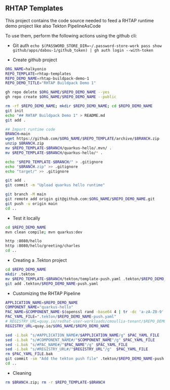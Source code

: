 ## RHTAP Templates

This project contains the code source needed to feed a RHTAP runtime demo project like also Tekton PipelineAsCode

To use them, perform the following actions using the github cli:

- Git auth
`echo $(PASSWORD_STORE_DIR=~/.password-store-work pass show github/apps/dabou-1/github_token) | gh auth login --with-token`

- Create github project

```bash
ORG_NAME=halkyonio
REPO_TEMPLATE=rhtap-templates
REPO_DEMO_NAME=rhtap-buildpack-demo-1
REPO_DEMO_TITLE="RHTAP Buildpack Demo 1"

gh repo delete $ORG_NAME/$REPO_DEMO_NAME --yes
gh repo create $ORG_NAME/$REPO_DEMO_NAME --public

rm -rf $REPO_DEMO_NAME; mkdir $REPO_DEMO_NAME; cd $REPO_DEMO_NAME
git init
echo "## RHTAP Buildpack Demo 1" > README.md
git add .

## Import runtime code
BRANCH=main
wget https://github.com/$ORG_NAME/$REPO_TEMPLATE/archive/$BRANCH.zip
unzip $BRANCH.zip
mv $REPO_TEMPLATE-$BRANCH/quarkus-hello/.mvn/ .
mv $REPO_TEMPLATE-$BRANCH/quarkus-hello/* .

echo "$REPO_TEMPLATE-$BRANCH/" > .gitignore
echo "$BRANCH.zip" >> .gitignore
echo "target/" >> .gitignore

git add .
git commit -m "Upload quarkus hello runtime"

git branch -M main
git remote add origin git@github.com:$ORG_NAME/$REPO_DEMO_NAME.git
git push -u origin main
cd ..
```
- Test it locally
```bash
cd $REPO_DEMO_NAME
mvn clean compile; mvn quarkus:dev

http :8080/hello
http :8080/hello/greeting/charles
cd ..
```
- Creating a .Tekton project
```bash
cd $REPO_DEMO_NAME
mkdir .tekton
mv $REPO_TEMPLATE-$BRANCH/tekton/template-push.yaml .tekton/$REPO_DEMO_NAME-push.yaml
git add .tekton/$REPO_DEMO_NAME-push.yaml
```

- Customizing the RHTAP Pipeline
```bash
APPLICATION_NAME=$REPO_DEMO_NAME
COMPONENT_NAME="quarkus-hello"
PAC_NAME=$COMPONENT_NAME-$(openssl rand -base64 4 | tr -dc 'a-zA-Z0-9' | cut -c1-5)
PAC_YAML_FILE=".tekton/$REPO_DEMO_NAME-push.yaml"
# REGISTRY_URL=quay.io/redhat-user-workloads/cmoullia-tenant/$REPO_DEMO_NAME
REGISTRY_URL=quay.io/$ORG_NAME/$REPO_DEMO_NAME

sed -i.bak "s/#APPLICATION_NAME#/$APPLICATION_NAME/g" $PAC_YAML_FILE
sed -i.bak "s/#COMPONENT_NAME#/"$COMPONENT_NAME"/g" $PAC_YAML_FILE
sed -i.bak "s/#PAC_NAME#/"$PAC_NAME"/g" $PAC_YAML_FILE
sed -i.bak "s/#REGISTRY_URL#/"$REGISTRY_URL"/g"  $PAC_YAML_FILE
rm $PAC_YAML_FILE.bak
git commit -sm "Add the tekton push file" .tekton/$REPO_DEMO_NAME-push.yaml; git push
cd ..
```

- Cleaning
```bash
rm $BRANCH.zip; rm -r $REPO_TEMPLATE-$BRANCH
```



